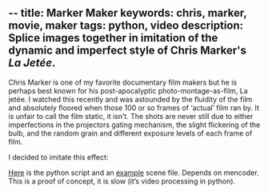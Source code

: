 --
title: Marker Maker
keywords: chris, marker, movie, maker
tags: python, video
description: Splice images together in imitation of the dynamic and imperfect style of Chris Marker's <i>La Jetée</i>.
--

Chris Marker is one of my favorite documentary film makers but he is perhaps best known for his post-apocalyptic photo-montage-as-film, La jetée. I watched this recently and was astounded by the fluidity of the film and absolutely floored when those 100 or so frames of ‘actual’ film ran by. It is unfair to call the film static, it isn’t. The shots are never still due to either imperfections in the projectors gating mechanism, the slight flickering of the bulb, and the random grain and different exposure levels of each frame of film.

I decided to imitate this effect:
<object height="340" width="560" data="http://www.youtube.com/v/NVZD5BGIzPk&amp;hl=en_US&amp;fs=1&amp;rel=0" type="application/x-shockwave-flash"><param name="allowFullScreen" value="true"><param name="allowscriptaccess" value="always"><param name="src" value="http://www.youtube.com/v/NVZD5BGIzPk&amp;hl=en_US&amp;fs=1&amp;rel=0"><param name="allowfullscreen" value="true"></object>


[Here](/files/markermaker.py) is the python script and an [example](/files/film.xml) scene file.
Depends on mencoder. This is a proof of concept, it is slow (it’s video processing in python).



